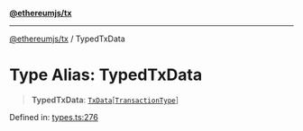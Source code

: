 [**@ethereumjs/tx**](../README.md)

***

[@ethereumjs/tx](../README.md) / TypedTxData

# Type Alias: TypedTxData

> **TypedTxData**: [`TxData`](../interfaces/TxData.md)\[[`TransactionType`](../enumerations/TransactionType.md)\]

Defined in: [types.ts:276](https://github.com/Dargon789/ethereumjs-monorepo/blob/master/packages/tx/src/types.ts#L276)
